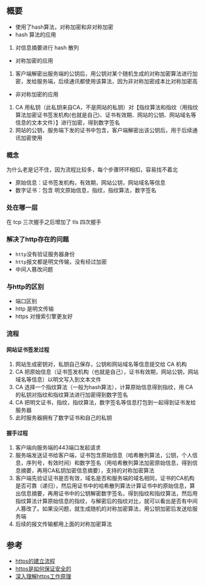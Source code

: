 ## 概要

- 使用了hash算法，对称加密和非对称加密
- hash 算法的应用

1. 对信息摘要进行 hash 散列

- 对称加密的应用

1. 客户端解密出服务端的公钥后，用公钥对某个随机生成的对称加密算法进行加密，发给服务端，后续通讯都使用该算法，因为非对称加密成本比对称加密高

- 非对称加密的应用

1. CA 用私钥（此私钥来自CA，不是网站的私钥）对【指纹算法和指纹（用指纹算法加密证书签发机构(也就是自己)、证书有效期、网站的公钥、网站域名等信息的文本文件）】进行加密，得到数字签名
2. 网站的公钥，服务端下发的证书中包含，客户端解密出该公钥后，用于后续通讯加密使用

### 概念

为什么老是记不住，因为流程比较多，每个步骤环环相扣，容易找不着北

- 原始信息：证书签发机构，有效期，网站公钥，网站域名等信息
- 数字证书：包含 明文原始信息，指纹，指纹算法，数字签名

### 处在哪一层

在 tcp 三次握手之后增加了 tls 四次握手

### 解决了http存在的问题

- `http`没有验证服务器身份
- `http`报文都是明文传输，没有经过加密
- 中间人篡改问题

### 与http的区别

- 端口区别
- http 是明文传输
- https 对搜索引擎更友好

### 流程

#### 网站证书签发过程

1. 网站生成密钥对，私钥自己保存，公钥和网站域名等信息提交给 CA 机构
2. CA 把原始信息（证书签发机构（也就是自己），证书有效期，网站公钥，网站域名等信息）以明文写入到文本文件
3. CA 选择一个指纹算法（一般为hash算法），计算原始信息得到指纹，用 CA 的私钥对指纹和指纹算法进行加密得到数字签名
4. CA 把明文证书，指纹，指纹算法，数字签名等信息打包到一起得到证书发给服务器
5. 此时服务器拥有了数字证书和自己的私钥

#### 握手过程

1. 客户端向服务端的443端口发起请求
2. 服务端发送证书给客户端，证书包含原始信息（哈希散列算法，公钥，个人信息，序列号，有效时间）和数字签名（用哈希散列算法加密原始信息，得到信息摘要，再用CA私钥加密信息摘要），支持的对称加密算法
3. 客户端先验证证书是否有效，域名是否和服务端的域名相同，证书的CA机构是否可靠（递归），然后用证书中的哈希散列算法计算证书中的原始信息，算出信息摘要，再用证书中的公钥解密数字签名，得到指纹和指纹算法，然后用指纹算法计算原始信息的指纹，与解密后的指纹对比，就可以看出是否有中间人篡改了。如果没问题，就生成随机的对称加密算法，用公钥加密后发送给服务端
4. 后续的报文传输都用上面的对称加密算法

## 参考

- [https的建立流程](https://segmentfault.com/a/1190000000476876)
- [https是如何保证安全的](https://juejin.im/post/5da04c1651882555704c868b)
- [深入理解https工作原理](https://github.com/ljianshu/Blog/issues/50)
